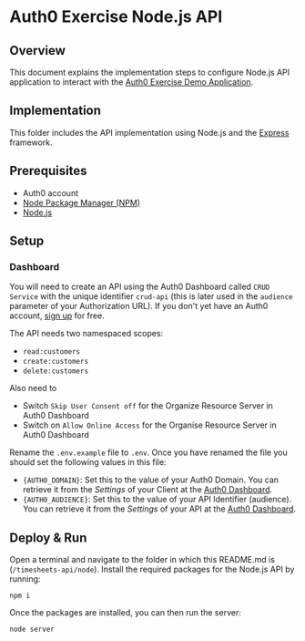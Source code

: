 # Auth0 Exercise Node.js API

## Overview

This document explains the implementation steps to configure Node.js API application to interact with the [Auth0 Exercise Demo Application](https://github.com/sunshiva/Auth0-Exercise-APP).

## Implementation

This folder includes the API implementation using Node.js and the [Express](http://expressjs.com/) framework.

## Prerequisites

* Auth0 account
* [Node Package Manager (NPM)](https://www.npmjs.com/)
* [Node.js](https://nodejs.org/)

## Setup

### Dashboard

You will need to create an API using the Auth0 Dashboard called `CRUD Service` with the unique identifier `crud-api` (this is later used in the `audience` parameter of your Authorization URL). 
If you don't yet have an Auth0 account, [sign up](https://auth0.com/signup) for free.

The API needs two namespaced scopes:

* `read:customers`
* `create:customers`
* `delete:customers`

Also need to 

- Switch `Skip User Consent off` for the Organize Resource Server in Auth0 Dashboard
- Switch on `Allow Online Access` for the Organise Resource Server in Auth0 Dashboard

Rename the `.env.example` file to `.env`. Once you have renamed the file you should set the following values in this file:

- `{AUTH0_DOMAIN}`: Set this to the value of your Auth0 Domain. You can retrieve it from the *Settings* of your Client at the [Auth0 Dashboard](https://manage.auth0.com/#/clients).
- `{AUTH0_AUDIENCE}`: Set this to the value of your API Identifier (audience). You can retrieve it from the *Settings* of your API at the [Auth0 Dashboard](https://manage.auth0.com/#/apis).

## Deploy & Run

Open a terminal and navigate to the folder in which this README.md is (`/timesheets-api/node`). Install the required packages for the Node.js API by running:

```
npm i
```

Once the packages are installed, you can then run the server:

```
node server
```

